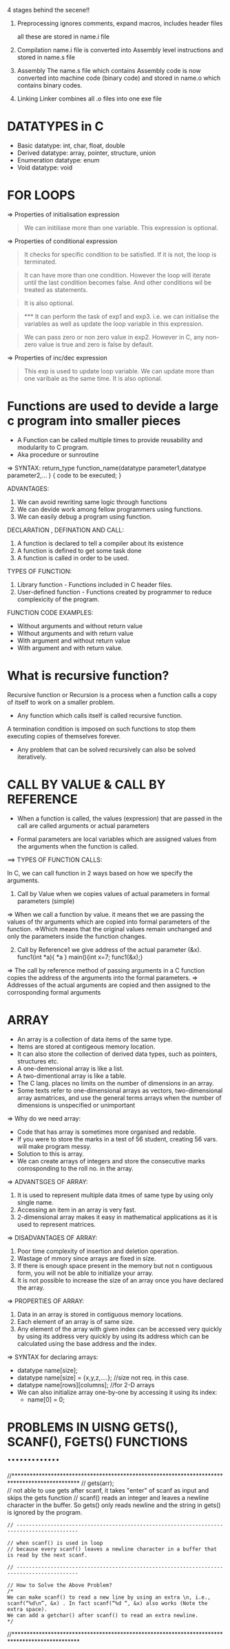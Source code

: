 4 stages behind the secene!!

1. Preprocessing
    ignores comments, expand macros, includes header files

    all these are stored in name.i file

2. Compilation
    name.i file is converted into Assembly level instructions and stored in name.s file


3. Assembly
    The name.s file which contains Assembly code is now converted into machine code (binary code) and stored in 
    name.o which contains binary codes.

4. Linking
    Linker combines all .o files into one exe file



# DATATYPES in C
* Basic datatype: int, char, float, double
* Derived datatype: array, pointer, structure, union
* Enumeration datatype: enum
* Void datatype: void

# FOR LOOPS
=> Properties of initialisation expression
> We can initiliase more than one variable.
> This expression is optional.

=> Properties of conditional expression
> It checks for specific condition to be satisfied. If it is not, the loop is terminated.

> It can have more than one condition. However the loop will iterate until the last condition becomes false. And other conditions wil be treated as statements. 

> It is also optional.

> *** It can perform the task of exp1 and exp3. i.e. we can initialise the variables as well as update the loop variable in this expression.

> We can pass zero or non zero value in exp2. However in C, any non-zero value is true and zero is false by default.

=> Properties of inc/dec expression
> This exp is used to update loop variable.
> We can update more than one varibale as the same time.
> It is also optional.

# Functions are used to devide a large c program into smaller pieces
* A Function can be called multiple times to provide reusability and modularity to C program.
* Aka procedure or sunroutine

=> SYNTAX:
return_type function_name(datatype parameter1,datatype parameter2,... )
{
    code to be executed;
}

ADVANTAGES:
1. We can avoid rewriting same logic through functions
2. We can devide work among fellow programmers using functions.
3. We can easily debug a program using function.

DECLARATION , DEFINATION AND CALL:
1. A function is declared to tell a compiler about its existence 
2. A function is defined to get some task done
3. A function is called in order to be used.

TYPES OF FUNCTION:
1. Library function - Functions included in C header files.
2. User-defined function - Functions created by programmer to reduce complexicity of the program.

FUNCTION CODE EXAMPLES:
* Without arguments and without return value
* Without arguments and with return value
* With argument and without return value
* With argument and with return value.

# What is recursive function?
Recursive function or Recursion is a process when a function calls a copy of itself to work on a smaller problem.

* Any function which calls itself is called recursive function.

A termination condition is imposed on such functions to stop them executing copies of themselves forever.

* Any problem that can be solved recursively can also be solved iteratively.

# CALL BY VALUE & CALL BY REFERENCE

* When a function is called, the values (expression) that are passed in the call are called arguments or actual parameters

* Formal parameters are local variables which are assigned values from the arguments when the function is called.

==> TYPES OF FUNCTION CALLS:

In C, we can call function in 2 ways based on how we specify the arguments.

1. Call by Value
when we copies values of actual parameters in formal parameters (simple)

=> When we call a function by value. it means thet we are passing the values of thr arguments which are copied into formal parameters of the function.
=>Which means that the original values remain unchanged and only the parameters inside the function changes.


2. Call by Reference1
we give address of the actual parameter (&x).
func1(int *a){ *a }
main(){int x=7; func1(&x);}

=> The call by reference method of passing arguments in a C function copies the address of the arguments into the formal parameters.
=> Addresses of the actual arguments are copied and then assigned to the corrosponding formal arguments


# ARRAY
* An array is a collection of data items of the same type.
* Items are stored at contigeous memory location.
* It can also store the collection of derived data types, such as pointers, structures etc.
* A one-demensional array is like a list.
* A two-dimentional array is like a table.
* The C lang. places no limits on the number of dimensions in an array.
* Some texts refer to one-dimensional arrays as vectors, two-dimensional array asmatrices, and use the general terms arrays when the number of dimensions is unspecified or unimportant

=> Why do we need array:
* Code that has array is sometimes more organised and redable.
* If you were to store the marks in a test of 56 student, creating 56 vars. will make program messy.
* Solution to this is array.
* We can create arrays of integers and store the consecutive marks corrosponding to the roll no. in the array.

=> ADVANTSGES OF ARRAY:
1. It is used to represent multiple data itmes of same type by using only single name.
2. Accessing an item in an array is very fast.
3. 2-dimensional array makes it easy in mathematical applications as it is used to represent matrices.
 
=> DISADVANTAGES OF ARRAY:
1. Poor time complexity of insertion and deletion operation.
2. Wastage of mmory since arrays are fixed in size.
3. If there is enough space present in the memory but not n contiguous form, you will not be able to initialize your array. 
4. It is not possible to increase the size of an array once you have declared the array.
 
=> PROPERTIES OF ARRAY:
1. Data in an array is stored in contiguous memory locations.
2. Each element of an array is of same size.
3. Any element of the array with given index can be accessed very quickly by using its address very quickly by using its address which can be calculated using the base address and the index.

=> SYNTAX for declaring arrays:
* datatype name[size]; 
* datatype name[size] = {x,y,z,....}; //size not req. in this case. 
* datatype name[rows][columns]; //for 2-D arrays
* We can also initialize array one-by-one by accessing it using its index:
    * name[0] = 0;

# PROBLEMS IN UISNG GETS(), SCANF(), FGETS() FUNCTIONS .............

//**********************************************************************************************
    // gets(arr);          
    //    not able to use gets after scanf, it takes "enter" of scanf as input and skips the gets function
    //    scanf() reads an integer and leaves a newline character in the buffer. So gets() only reads newline and the string in gets() is ignored by the program.
    
    // ------------------------------------------------------------------------------------------
    
    // when scanf() is used in loop
    // because every scanf() leaves a newline character in a buffer that is read by the next scanf.

    // ------------------------------------------------------------------------------------------

    // How to Solve the Above Problem?  
    /* 
    We can make scanf() to read a new line by using an extra \n, i.e., scanf(“%d\n”, &x) . In fact scanf(“%d “, &x) also works (Note the extra space).
    We can add a getchar() after scanf() to read an extra newline.
    */ 
   
//**********************************************************************************************
